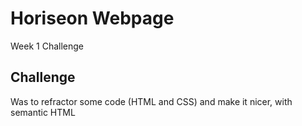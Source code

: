 # Horiseon Webpage
Week 1 Challenge

## Challenge
Was to refractor some code (HTML and CSS) and make it nicer, with semantic HTML
